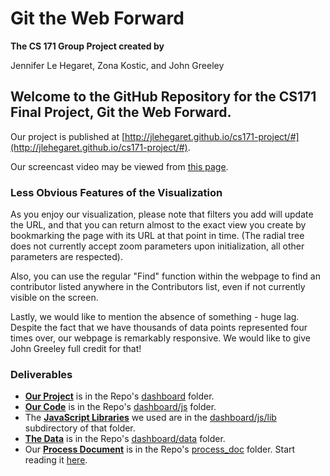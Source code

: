 # Git the Web Forward

**The CS 171 Group Project created by**

Jennifer Le Hegaret, Zona Kostic, and John Greeley

## Welcome to the GitHub Repository for the CS171 Final Project, Git the Web Forward.

Our project is published at [http://jlehegaret.github.io/cs171-project/#](http://jlehegaret.github.io/cs171-project/#).

Our screencast video may be viewed from [this page](http://jlehegaret.github.io/cs171-project/screencastPage.html).

### Less Obvious Features of the Visualization

As you enjoy our visualization, please note that filters you add will update the URL, and that you can return almost to the exact view you create by bookmarking the page with its URL at that point in time.  (The radial tree does not currently accept zoom parameters upon initialization, all other parameters are respected).

Also, you can use the regular "Find" function within the webpage to find an contributor listed anywhere in the Contributors list, even if not currently visible on the screen.

Lastly, we would like to mention the absence of something - huge lag.  Despite the fact that we have thousands of data points represented four times over, our webpage is remarkably responsive.  We would like to give John Greeley full credit for that!

### Deliverables

* **[Our Project](https://github.com/jlehegaret/cs171-project/tree/master/dashboard)** is in the Repo's [dashboard](https://github.com/jlehegaret/cs171-project/tree/master/dashboard) folder.
* **[Our Code](https://github.com/jlehegaret/cs171-project/tree/master/dashboard/js)** is in the Repo's [dashboard/js](https://github.com/jlehegaret/cs171-project/tree/master/dashboard/js) folder.
* The **[JavaScript Libraries](https://github.com/jlehegaret/cs171-project/tree/master/dashboard/js/lib)** we used are in the [dashboard/js/lib](https://github.com/jlehegaret/cs171-project/tree/master/dashboard/js/lib) subdirectory of that folder.
* **[The Data](https://github.com/jlehegaret/cs171-project/tree/master/dashboard/data)** is in the Repo's [dashboard/data](https://github.com/jlehegaret/cs171-project/tree/master/dashboard/data) folder.
* Our **[Process Document](https://github.com/jlehegaret/cs171-project/blob/master/process_doc/toc.md)** is in the Repo's [process_doc](https://github.com/jlehegaret/cs171-project/tree/master/process_doc) folder.  Start reading it [here](https://github.com/jlehegaret/cs171-project/blob/master/process_doc/toc.md).
